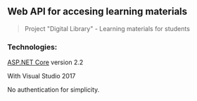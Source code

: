 ## Web API for accesing learning materials

> Project "Digital Library" - Learning materials for students 

### Technologies:

[ASP.NET Core][core1] version 2.2

With Visual Studio 2017

No authentication for simplicity.

[core1]: <https://docs.microsoft.com/en-us/aspnet/core/?view=aspnetcore-2.2>